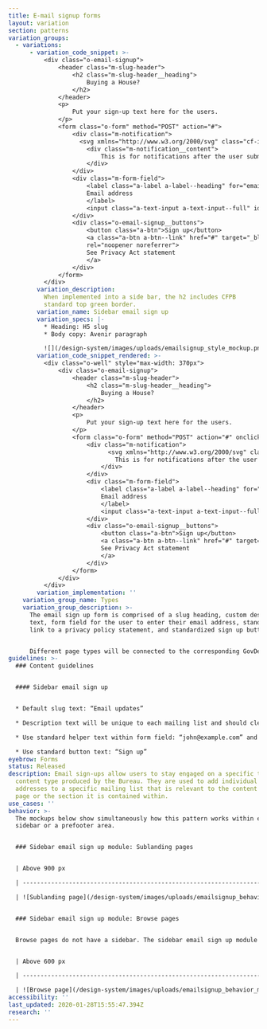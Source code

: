 ```yaml
---
title: E-mail signup forms
layout: variation
section: patterns
variation_groups:
  - variations:
      - variation_code_snippet: >-
          <div class="o-email-signup">
              <header class="m-slug-header">
                  <h2 class="m-slug-header__heading">
                      Buying a House?
                  </h2>
              </header>
              <p>
                  Put your sign-up text here for the users.
              </p>
              <form class="o-form" method="POST" action="#">
                  <div class="m-notification">
                    <svg xmlns="http://www.w3.org/2000/svg" class="cf-icon-svg cf-icon-svg--approved-round" viewBox="0 0 17 20.4"><path d="M16.417 10.283A7.917 7.917 0 1 1 8.5 2.366a7.916 7.916 0 0 1 7.917 7.917zm-4.105-4.498a.791.791 0 0 0-1.082.29l-3.828 6.63-1.733-2.08a.791.791 0 1 0-1.216 1.014l2.459 2.952a.792.792 0 0 0 .608.285.83.83 0 0 0 .068-.003.791.791 0 0 0 .618-.393L12.6 6.866a.791.791 0 0 0-.29-1.081z"/></svg>
                      <div class="m-notification__content">
                          This is for notifications after the user submits e-mail address.
                      </div>
                  </div>
                  <div class="m-form-field">
                      <label class="a-label a-label--heading" for="email_2">
                      Email address
                      </label>
                      <input class="a-text-input a-text-input--full" id="email_2" name="email" type="email" placeholder="mail@example.com" required="">
                  </div>
                  <div class="o-email-signup__buttons">
                      <button class="a-btn">Sign up</button>
                      <a class="a-btn a-btn--link" href="#" target="_blank"
                      rel="noopener noreferrer">
                      See Privacy Act statement
                      </a>
                  </div>
              </form>
          </div>
        variation_description:
          When implemented into a side bar, the h2 includes CFPB
          standard top green border.
        variation_name: Sidebar email sign up
        variation_specs: |-
          * Heading: H5 slug
          * Body copy: Avenir paragraph

          ![](/design-system/images/uploads/emailsignup_style_mockup.png)
        variation_code_snippet_rendered: >-
          <div class="o-well" style="max-width: 370px">
              <div class="o-email-signup">
                  <header class="m-slug-header">
                      <h2 class="m-slug-header__heading">
                          Buying a House?
                      </h2>
                  </header>
                  <p>
                      Put your sign-up text here for the users.
                  </p>
                  <form class="o-form" method="POST" action="#" onclick="return false;">
                      <div class="m-notification">
                            <svg xmlns="http://www.w3.org/2000/svg" class="cf-icon-svg cf-icon-svg--approved-round" viewBox="0 0 17 20.4"><path d="M16.417 10.283A7.917 7.917 0 1 1 8.5 2.366a7.916 7.916 0 0 1 7.917 7.917zm-4.105-4.498a.791.791 0 0 0-1.082.29l-3.828 6.63-1.733-2.08a.791.791 0 1 0-1.216 1.014l2.459 2.952a.792.792 0 0 0 .608.285.83.83 0 0 0 .068-.003.791.791 0 0 0 .618-.393L12.6 6.866a.791.791 0 0 0-.29-1.081z"/></svg>                          <div class="m-notification__content">
                              This is for notifications after the user submits e-mail address.
                          </div>
                      </div>
                      <div class="m-form-field">
                          <label class="a-label a-label--heading" for="email_2">
                          Email address
                          </label>
                          <input class="a-text-input a-text-input--full" id="email_2" name="email" type="email" placeholder="mail@example.com" required="">
                      </div>
                      <div class="o-email-signup__buttons">
                          <button class="a-btn">Sign up</button>
                          <a class="a-btn a-btn--link" href="#" target="_blank" rel="noopener noreferrer">
                          See Privacy Act statement
                          </a>
                      </div>
                  </form>
              </div>
          </div>
        variation_implementation: ''
    variation_group_name: Types
    variation_group_description: >-
      The email sign up form is comprised of a slug heading, custom description
      text, form field for the user to enter their email address, standardized
      link to a privacy policy statement, and standardized sign up button.


      Different page types will be connected to the corresponding GovDelivery list based on the page topic (i.e. HMDA) or page type (i.e. blog).
guidelines: >-
  ### Content guidelines


  #### Sidebar email sign up


  * Default slug text: “Email updates”

  * Description text will be unique to each mailing list and should clearly set expectations for what a user will receive as a result of signing up. Email address field should always be marked required.

  * Use standard helper text within form field: “john@example.com” and standard privacy policy text before the button.

  * Use standard button text: “Sign up”
eyebrow: Forms
status: Released
description: Email sign-ups allow users to stay engaged on a specific topic or
  content type produced by the Bureau. They are used to add individual email
  addresses to a specific mailing list that is relevant to the content on the
  page or the section it is contained within.
use_cases: ''
behavior: >-
  The mockups below show simultaneously how this pattern works within either a
  sidebar or a prefooter area.


  ### Sidebar email sign up module: Sublanding pages


  | Above 900 px                                                                        | 601-900 px                                                                                | Below 601 px                                                                                 |

  | ----------------------------------------------------------------------------------- | ----------------------------------------------------------------------------------------- | -------------------------------------------------------------------------------------------- |

  | ![Sublanding page](/design-system/images/uploads/emailsignup_behavior_mockup_1.jpg) | ![Breakpoints 900 - 601](/design-system/images/uploads/emailsignup_behavior_mockup_3.jpg) | ![Breakpoints 601 and less](/design-system/images/uploads/emailsignup_behavior_mockup_4.jpg) |


  ### Sidebar email sign up module: Browse pages


  Browse pages do not have a sidebar. The sidebar email sign up module appears in the prefooter at the bottom of the page.


  | Above 600 px                                                                    | Below 601 px                                                                                 |

  | ------------------------------------------------------------------------------- | -------------------------------------------------------------------------------------------- |

  | ![Browse page](/design-system/images/uploads/emailsignup_behavior_mockup_2.jpg) | ![Breakpoints 601 and less](/design-system/images/uploads/emailsignup_behavior_mockup_4.jpg) |
accessibility: ''
last_updated: 2020-01-28T15:55:47.394Z
research: ''
---
```

